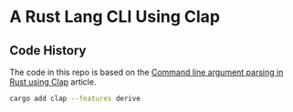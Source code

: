 # A Rust Lang CLI Using Clap


## Code History

The code in this repo is based on the
[Command line argument parsing in Rust using Clap](https://blog.logrocket.com/command-line-argument-parsing-rust-using-clap/)
article.

```bash
cargo add clap --features derive
```
